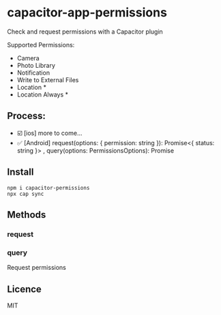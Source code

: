 # capacitor-app-permissions

Check and request permissions with a Capacitor plugin

Supported Permissions:

- Camera
- Photo Library
- Notification
- Write to External Files
- Location \*
- Location Always \*

## Process:

- ☑️ [ios] more to come...
- ✅ [Android] request(options: { permission: string }): Promise<{ status: string }> , query(options: PermissionsOptions): Promise<PermissionResult>

## Install

```
npm i capacitor-permissions
npx cap sync
```

## Methods

### request

### query

Request permissions


## Licence

MIT